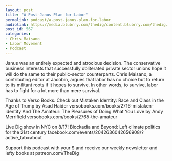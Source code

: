 ```yaml
---
layout: post
title: "A Post-Janus Plan for Labor"
permalink: podcast/a-post-janus-plan-for-labor
audiolink: https://media.blubrry.com/thedig/content.blubrry.com/thedig/The_Dig_-_EP_133_-_Maisano.mp3
post_id: 567
categories: 
- Chris Maisano
- Labor Movement
- Podcast
---
```


Janus was an entirely expected and atrocious decision. The conservative business interests that successfully obliterated private sector unions hope it will do the same to their public-sector counterparts. Chris Maisano, a contributing editor at Jacobin, argues that labor has no choice but to return to its militant roots if it hopes to survive. In other words, to survive, labor has to fight for a lot more than mere survival.

Thanks to Verso Books. Check out Mistaken Identity: Race and Class in the Age of Trump by Asad Haider versobooks.com/books/2716-mistaken-identity And The Amateur: The Pleasures of Doing What You Love by Andy Merrifield versobooks.com/books/2765-the-amateur

Live Dig show in NYC on 8/17! Blockadia and Beyond: Left climate politics for the 21st century facebook.com/events/2042636042656908/?active_tab=about

Support this podcast with your $ and receive our weekly newsletter and lefty books at patreon.com/TheDig